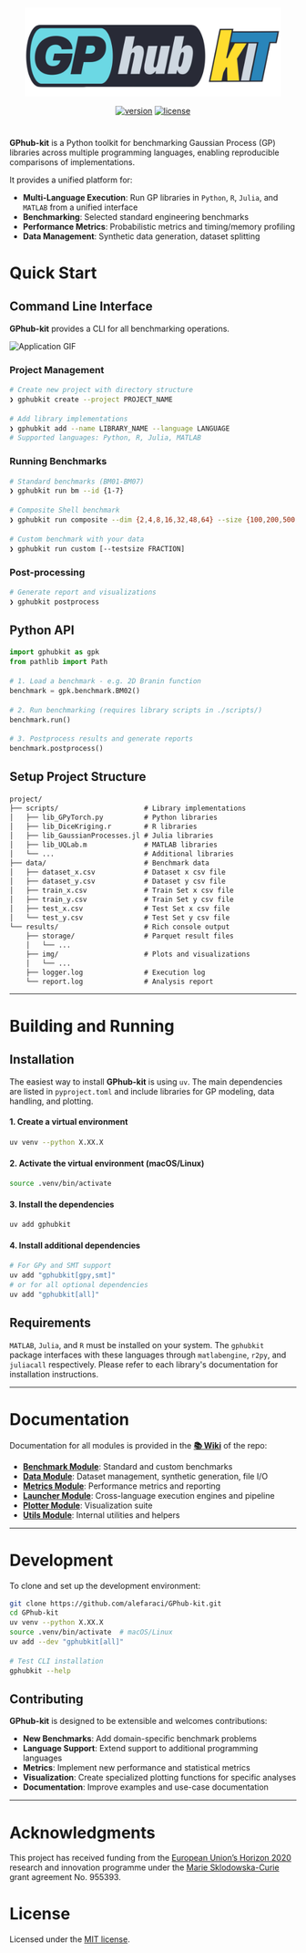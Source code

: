 <p align="center">
    <img title="GPhub-kit-Logo" alt="GPhub-kit" src="./img/logo/GPhub-kit-Logo.png" width="450">
</p>

<div align="center">


  <a href="https://github.com/alefaraci/GPhub-kit/releases/tag/devs">![version](https://img.shields.io/badge/version-v0.1.0-brightgreen)</a>
  <a href="https://github.com/alefaraci/Kriging-Table-HTML/blob/main/LICENSE">![license](https://img.shields.io/badge/license-MIT-brightgreen.svg)</a>

</div>

#

**GPhub-kit** is a Python toolkit for benchmarking Gaussian Process (GP) libraries across multiple programming languages, enabling reproducible comparisons of implementations.

It provides a unified platform for:

- **Multi-Language Execution**: Run GP libraries in `Python`, `R`, `Julia`, and `MATLAB` from a unified interface
- **Benchmarking**: Selected standard engineering benchmarks
- **Performance Metrics**: Probabilistic metrics and timing/memory profiling
- **Data Management**: Synthetic data generation, dataset splitting


#  Quick Start

## Command Line Interface

**GPhub-kit** provides a CLI for all benchmarking operations.

![Application GIF](./img/cli.gif "Application Demo")

### Project Management

```bash
# Create new project with directory structure
❯ gphubkit create --project PROJECT_NAME

# Add library implementations
❯ gphubkit add --name LIBRARY_NAME --language LANGUAGE
# Supported languages: Python, R, Julia, MATLAB
```

### Running Benchmarks

```bash
# Standard benchmarks (BM01-BM07)
❯ gphubkit run bm --id {1-7}

# Composite Shell benchmark
❯ gphubkit run composite --dim {2,4,8,16,32,48,64} --size {100,200,500,700,1000,2000,3000}

# Custom benchmark with your data
❯ gphubkit run custom [--testsize FRACTION]
```

### Post-processing

```bash
# Generate report and visualizations
❯ gphubkit postprocess
```

## Python API

```python
import gphubkit as gpk
from pathlib import Path

# 1. Load a benchmark - e.g. 2D Branin function
benchmark = gpk.benchmark.BM02()

# 2. Run benchmarking (requires library scripts in ./scripts/)
benchmark.run()

# 3. Postprocess results and generate reports
benchmark.postprocess()
```

## **Setup Project Structure**

```
project/
├── scripts/                     # Library implementations
│   ├── lib_GPyTorch.py          # Python libraries
│   ├── lib_DiceKriging.r        # R libraries
│   ├── lib_GaussianProcesses.jl # Julia libraries
│   ├── lib_UQLab.m              # MATLAB libraries
│   └── ...                      # Additional libraries
├── data/                        # Benchmark data
│   ├── dataset_x.csv            # Dataset x csv file
│   ├── dataset_y.csv            # Dataset y csv file
│   ├── train_x.csv              # Train Set x csv file
│   ├── train_y.csv              # Train Set y csv file
│   ├── test_x.csv               # Test Set x csv file
│   └── test_y.csv               # Test Set y csv file
└── results/                     # Rich console output
    ├── storage/                 # Parquet result files
    │   └── ...
    ├── img/                     # Plots and visualizations
    │   └── ...
    ├── logger.log               # Execution log
    └── report.log               # Analysis report

```

---

# Building and Running

## Installation

The easiest way to install **GPhub-kit** is using `uv`.  The main dependencies are listed in `pyproject.toml` and include libraries for GP modeling, data handling, and plotting.

#### 1. Create a virtual environment

```bash
uv venv --python X.XX.X
```

#### 2. Activate the virtual environment (macOS/Linux)

```bash
source .venv/bin/activate
```

#### 3. Install the dependencies

```bash
uv add gphubkit
```

#### 4. Install additional dependencies

```bash
# For GPy and SMT support
uv add "gphubkit[gpy,smt]"
# or for all optional dependencies
uv add "gphubkit[all]"
```
## Requirements

`MATLAB`, `Julia`, and `R` must be installed on your system. The `gphubkit` package interfaces with these languages through `matlabengine`, `r2py`, and `juliacall` respectively. Please refer to each library's documentation for installation instructions.

---

#  Documentation

Documentation for all modules is provided in the **[📚 Wiki](https://github.com/alefaraci/GPhub-kit/wiki)** of the repo:

- **[Benchmark Module](https://github.com/alefaraci/GPhub-kit/Benchmark-module)**: Standard and custom benchmarks
- **[Data Module](https://github.com/alefaraci/GPhub-kit/Data-module)**: Dataset management, synthetic generation, file I/O
- **[Metrics Module](https://github.com/alefaraci/GPhub-kit/Metrics-module)**: Performance metrics and reporting
- **[Launcher Module](https://github.com/alefaraci/GPhub-kit/Launcher-module)**: Cross-language execution engines and pipeline
- **[Plotter Module](https://github.com/alefaraci/GPhub-kit/Plotter-module)**: Visualization suite
- **[Utils Module](https://github.com/alefaraci/GPhub-kit/Utils-module)**: Internal utilities and helpers



---

# Development

To clone and set up the development environment:

```bash
git clone https://github.com/alefaraci/GPhub-kit.git
cd GPhub-kit
uv venv --python X.XX.X
source .venv/bin/activate  # macOS/Linux
uv add --dev "gphubkit[all]"

# Test CLI installation
gphubkit --help
```

##  Contributing

**GPhub-kit** is designed to be extensible and welcomes contributions:

- **New Benchmarks**: Add domain-specific benchmark problems
- **Language Support**: Extend support to additional programming languages
- **Metrics**: Implement new performance and statistical metrics
- **Visualization**: Create specialized plotting functions for specific analyses
- **Documentation**: Improve examples and use-case documentation

---

# Acknowledgments

This project has received funding from the [European Union’s Horizon 2020](https://research-and-innovation.ec.europa.eu/funding/funding-opportunities/funding-programmes-and-open-calls/horizon-2020_en) research and innovation programme under the [Marie Sklodowska-Curie](https://marie-sklodowska-curie-actions.ec.europa.eu) grant agreement No. 955393.

# License

Licensed under the [MIT license](https://github.com/alefaraci/GPhub-kitPro/blob/main/LICENSE).
